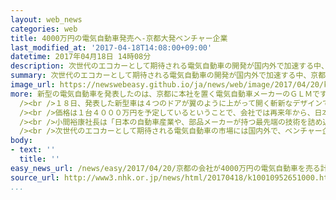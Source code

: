 ```yaml
---
layout: web_news
categories: web
title: 4000万円の電気自動車発売へ-京都大発ベンチャー企業
last_modified_at: '2017-04-18T14:08:00+09:00'
datetime: 2017年04月18日 14時08分
description: 次世代のエコカーとして期待される電気自動車の開発が国内外で加速する中、京都のベンチャー企業が、価格が４０００万円する高級電気自動車を、再来年から日本やヨーロッパなどで販売すると発表しました。
summary: 次世代のエコカーとして期待される電気自動車の開発が国内外で加速する中、京都のベンチャー企業が、価格が４０００万円する高級電気自動車を、再来年から日本やヨーロッパなどで販売すると発表しました。
image_url: https://newswebeasy.github.io/ja/news/web/image/2017/04/20/k10010952651000.jpg
more: 新型の電気自動車を発表したのは、京都に本社を置く電気自動車メーカーのＧＬＭです。<br /><br />この会社は、京都大学の大学ベンチャーを母体として、平成２２年に設立され、大手自動車メーカーから移籍した技術者などが、電気自動車の開発を進めています。<br
  /><br />１８日、発表した新型車は４つのドアが翼のように上がって開く斬新なデザインで、１回の充電で、およそ４００キロ走行でき、最高速度は時速２５０キロという、いわばスーパーカーです。<br
  /><br />価格は１台４０００万円を予定しているということで、会社では再来年から、日本、中国、ヨーロッパなどの自動車市場に投入し、合わせて１０００台を販売したいとしています。<br
  /><br />小間裕康社長は「日本の自動車産業や、部品メーカーが持つ最先端の技術を詰め込み、テクノロジーショーケースとなる車を作り上げていく」と話していました。<br
  /><br />次世代のエコカーとして期待される電気自動車の市場には国内外で、ベンチャー企業の参入が相次いでいて、アメリカではテスラの時価総額が一時、ＧＭ＝ゼネラル・モーターズを上回るなど、大手自動車メーカーを脅かす存在になっています。
body:
- text: ''
  title: ''
easy_news_url: /news/easy/2017/04/20/京都の会社が4000万円の電気自動車を売る計画/
source_url: http://www3.nhk.or.jp/news/html/20170418/k10010952651000.html
...
```

